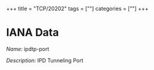 +++
title = "TCP/20202"
tags = [""]
categories = [""]
+++

# IANA Data

_Name:_ ipdtp-port

_Description:_ IPD Tunneling Port

